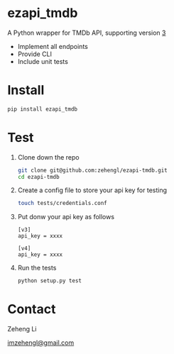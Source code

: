ezapi_tmdb
==========

A Python wrapper for TMDb API, supporting version [3](https://developers.themoviedb.org/3/getting-started)

* Implement all endpoints
* Provide CLI
* Include unit tests

# Install
```bash
pip install ezapi_tmdb
```

# Test
1. Clone down the repo
    ```bash
    git clone git@github.com:zehengl/ezapi-tmdb.git
    cd ezapi-tmdb
    ```
    
2. Create a config file to store your api key for testing
    ```bash
    touch tests/credentials.conf
    ```
    
3. Put donw your api key as follows
    ```
    [v3]
    api_key = xxxx

    [v4]
    api_key = xxxx
    ```
    
4. Run the tests
    ```bash
    python setup.py test
    ```

# Contact

Zeheng Li

imzehengl@gmail.com